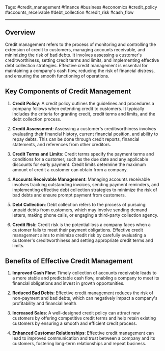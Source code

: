 Tags: #credit_management #finance #business #economics #credit_policy #accounts_receivable #debt_collection #credit_risk #cash_flow

---

## Overview

Credit management refers to the process of monitoring and controlling the extension of credit to customers, managing accounts receivable, and minimizing the risk of bad debts. It involves assessing a customer's creditworthiness, setting credit terms and limits, and implementing effective debt collection strategies. Effective credit management is essential for maintaining a company's cash flow, reducing the risk of financial distress, and ensuring the smooth functioning of operations.

## Key Components of Credit Management

1.  **Credit Policy**: A credit policy outlines the guidelines and procedures a company follows when extending credit to customers. It typically includes the criteria for granting credit, credit terms and limits, and the debt collection process.
    
2.  **Credit Assessment**: Assessing a customer's creditworthiness involves evaluating their financial history, current financial position, and ability to repay debts. This can be done through credit reports, financial statements, and references from other creditors.
    
3.  **Credit Terms and Limits**: Credit terms specify the payment terms and conditions for a customer, such as the due date and any applicable discounts for early payment. Credit limits determine the maximum amount of credit a customer can obtain from a company.
    
4.  **Accounts Receivable Management**: Managing accounts receivable involves tracking outstanding invoices, sending payment reminders, and implementing effective debt collection strategies to minimize the risk of bad debts and ensure prompt payment from customers.
    
5.  **Debt Collection**: Debt collection refers to the process of pursuing unpaid debts from customers, which may involve sending demand letters, making phone calls, or engaging a third-party collection agency.
    
6.  **Credit Risk**: Credit risk is the potential loss a company faces when a customer fails to meet their payment obligations. Effective credit management aims to minimize credit risk by carefully evaluating a customer's creditworthiness and setting appropriate credit terms and limits.
    

## Benefits of Effective Credit Management

1.  **Improved Cash Flow**: Timely collection of accounts receivable leads to a more stable and predictable cash flow, enabling a company to meet its financial obligations and invest in growth opportunities.
    
2.  **Reduced Bad Debts**: Effective credit management reduces the risk of non-payment and bad debts, which can negatively impact a company's profitability and financial health.
    
3.  **Increased Sales**: A well-designed credit policy can attract new customers by offering competitive credit terms and help retain existing customers by ensuring a smooth and efficient credit process.
    
4.  **Enhanced Customer Relationships**: Effective credit management can lead to improved communication and trust between a company and its customers, fostering long-term relationships and repeat business.